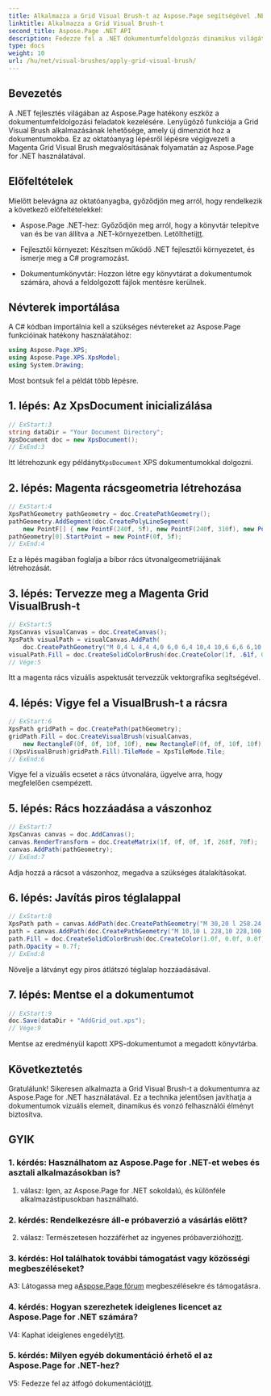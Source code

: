 ```yaml
---
title: Alkalmazza a Grid Visual Brush-t az Aspose.Page segítségével .NET-hez
linktitle: Alkalmazza a Grid Visual Brush-t
second_title: Aspose.Page .NET API
description: Fedezze fel a .NET dokumentumfeldolgozás dinamikus világát az Aspose.Page segítségével. Ismerje meg, hogyan alkalmazhat Grid Visual Brush-t vizuálisan lenyűgöző dokumentumokhoz.
type: docs
weight: 10
url: /hu/net/visual-brushes/apply-grid-visual-brush/
---
```

## Bevezetés

A .NET fejlesztés világában az Aspose.Page hatékony eszköz a dokumentumfeldolgozási feladatok kezelésére. Lenyűgöző funkciója a Grid Visual Brush alkalmazásának lehetősége, amely új dimenziót hoz a dokumentumokba. Ez az oktatóanyag lépésről lépésre végigvezeti a Magenta Grid Visual Brush megvalósításának folyamatán az Aspose.Page for .NET használatával.

## Előfeltételek

Mielőtt belevágna az oktatóanyagba, győződjön meg arról, hogy rendelkezik a következő előfeltételekkel:

-  Aspose.Page .NET-hez: Győződjön meg arról, hogy a könyvtár telepítve van és be van állítva a .NET-környezetben. Letöltheti[itt](https://releases.aspose.com/page/net/).

- Fejlesztői környezet: Készítsen működő .NET fejlesztői környezetet, és ismerje meg a C# programozást.

- Dokumentumkönyvtár: Hozzon létre egy könyvtárat a dokumentumok számára, ahová a feldolgozott fájlok mentésre kerülnek.

## Névterek importálása

A C# kódban importálnia kell a szükséges névtereket az Aspose.Page funkcióinak hatékony használatához:

```csharp
using Aspose.Page.XPS;
using Aspose.Page.XPS.XpsModel;
using System.Drawing;
```

Most bontsuk fel a példát több lépésre.

## 1. lépés: Az XpsDocument inicializálása

```csharp
// ExStart:3
string dataDir = "Your Document Directory";
XpsDocument doc = new XpsDocument();
// ExEnd:3
```

 Itt létrehozunk egy példányt`XpsDocument` XPS dokumentumokkal dolgozni.

## 2. lépés: Magenta rácsgeometria létrehozása

```csharp
// ExStart:4
XpsPathGeometry pathGeometry = doc.CreatePathGeometry();
pathGeometry.AddSegment(doc.CreatePolyLineSegment(
    new PointF[] { new PointF(240f, 5f), new PointF(240f, 310f), new PointF(0f, 310f) }));
pathGeometry[0].StartPoint = new PointF(0f, 5f);
// ExEnd:4
```

Ez a lépés magában foglalja a bíbor rács útvonalgeometriájának létrehozását.

## 3. lépés: Tervezze meg a Magenta Grid VisualBrush-t

```csharp
// ExStart:5
XpsCanvas visualCanvas = doc.CreateCanvas();
XpsPath visualPath = visualCanvas.AddPath(
    doc.CreatePathGeometry("M 0,4 L 4,4 4,0 6,0 6,4 10,4 10,6 6,6 6,10 4,10 4,6 0,6 Z"));
visualPath.Fill = doc.CreateSolidColorBrush(doc.CreateColor(1f, .61f, 0.1f, 0.61f));
// Vége:5
```

Itt a magenta rács vizuális aspektusát tervezzük vektorgrafika segítségével.

## 4. lépés: Vigye fel a VisualBrush-t a rácsra

```csharp
// ExStart:6
XpsPath gridPath = doc.CreatePath(pathGeometry);
gridPath.Fill = doc.CreateVisualBrush(visualCanvas,
    new RectangleF(0f, 0f, 10f, 10f), new RectangleF(0f, 0f, 10f, 10f));
((XpsVisualBrush)gridPath.Fill).TileMode = XpsTileMode.Tile;
// ExEnd:6
```

Vigye fel a vizuális ecsetet a rács útvonalára, ügyelve arra, hogy megfelelően csempézett.

## 5. lépés: Rács hozzáadása a vászonhoz

```csharp
// ExStart:7
XpsCanvas canvas = doc.AddCanvas();
canvas.RenderTransform = doc.CreateMatrix(1f, 0f, 0f, 1f, 268f, 70f);
canvas.AddPath(pathGeometry);
// ExEnd:7
```

Adja hozzá a rácsot a vászonhoz, megadva a szükséges átalakításokat.

## 6. lépés: Javítás piros téglalappal

```csharp
// ExStart:8
XpsPath path = canvas.AddPath(doc.CreatePathGeometry("M 30,20 l 258.24,0 0,56.64 -258.24,0 Z"));
path = canvas.AddPath(doc.CreatePathGeometry("M 10,10 L 228,10 228,100 10,100"));
path.Fill = doc.CreateSolidColorBrush(doc.CreateColor(1.0f, 0.0f, 0.0f));
path.Opacity = 0.7f;
// ExEnd:8
```

Növelje a látványt egy piros átlátszó téglalap hozzáadásával.

## 7. lépés: Mentse el a dokumentumot

```csharp
// ExStart:9
doc.Save(dataDir + "AddGrid_out.xps");
// Vége:9
```

Mentse az eredményül kapott XPS-dokumentumot a megadott könyvtárba.

## Következtetés

Gratulálunk! Sikeresen alkalmazta a Grid Visual Brush-t a dokumentumra az Aspose.Page for .NET használatával. Ez a technika jelentősen javíthatja a dokumentumok vizuális elemeit, dinamikus és vonzó felhasználói élményt biztosítva.

## GYIK

### 1. kérdés: Használhatom az Aspose.Page for .NET-et webes és asztali alkalmazásokban is?

1. válasz: Igen, az Aspose.Page for .NET sokoldalú, és különféle alkalmazástípusokban használható.

### 2. kérdés: Rendelkezésre áll-e próbaverzió a vásárlás előtt?

 2. válasz: Természetesen hozzáférhet az ingyenes próbaverzióhoz[itt](https://releases.aspose.com/).

### 3. kérdés: Hol találhatok további támogatást vagy közösségi megbeszéléseket?

 A3: Látogassa meg a[Aspose.Page fórum](https://forum.aspose.com/c/page/39) megbeszélésekre és támogatásra.

### 4. kérdés: Hogyan szerezhetek ideiglenes licencet az Aspose.Page for .NET számára?

 V4: Kaphat ideiglenes engedélyt[itt](https://purchase.aspose.com/temporary-license/).

### 5. kérdés: Milyen egyéb dokumentáció érhető el az Aspose.Page for .NET-hez?

 V5: Fedezze fel az átfogó dokumentációt[itt](https://reference.aspose.com/page/net/).